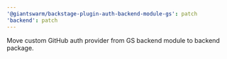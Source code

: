 ```yaml
---
'@giantswarm/backstage-plugin-auth-backend-module-gs': patch
'backend': patch
---
```


Move custom GitHub auth provider from GS backend module to backend package.
